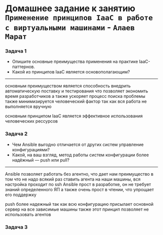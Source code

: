 # Домашнее задание к занятию `Применение принципов IaaC в работе с виртуальными машинами` - `Алаев Марат`


### Задача 1
- Опишите основные преимущества применения на практике IaaC-паттернов.
- Какой из принципов IaaC является основополагающим?

___

основным преимуществом является способность внедрить автоматическую поставку и тестирования 
что позволяет экономить время разработчиков 
а также ускоряет процесс поиска проблемы 
также минимизируется человеческий фактор
так как вся работа не выполняется вручную 


основным принципом IaaС является эффективное использования человеческих рессурсов 


### Задача 2
- Чем Ansible выгодно отличается от других систем управление конфигурациями?
- Какой, на ваш взгляд, метод работы систем конфигурации более надёжный — push или pull?


___

Ansible позволяет работать без агентно, что дает нам преимущество в том
что не надо всякий раз ставить агента на наши машины, вся настройка проходит по ssh
Ansible прост в разработке, он не требует знаний определенного ЯП
а также очень прост в чтении, что упрощает его поддержку  

push более надежный так как всю конфигурацию присылает основной сервер на все зависимые машины 
также этот принцип позволяет не использовать агентов


### Задача 3